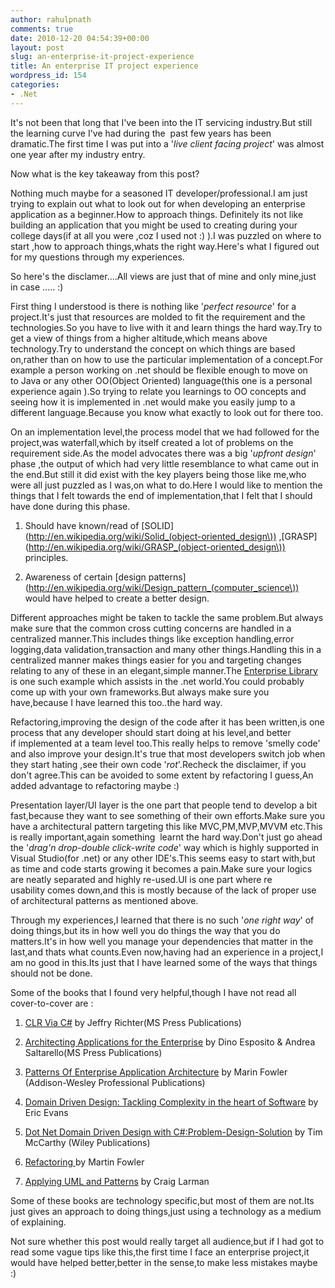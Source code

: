 ```yaml
---
author: rahulpnath
comments: true
date: 2010-12-20 04:54:39+00:00
layout: post
slug: an-enterprise-it-project-experience
title: An enterprise IT project experience
wordpress_id: 154
categories:
- .Net
---
```


It's not been that long that I've been into the IT servicing industry.But still the learning curve I've had during the  past few years has been dramatic.The first time I was put into a '_live client facing project_' was almost one year after my industry entry.

Now what is the key takeaway from this post?

Nothing much maybe for a seasoned IT developer/professional.I am just trying to explain out what to look out for when developing an enterprise application as a beginner.How to approach things. Definitely its not like building an application that you might be used to creating during your college days(if at all you were ,coz I used not :) ).I was puzzled on where to start ,how to approach things,whats the right way.Here's what I figured out for my questions through my experiences.

So here's the disclamer....All views are just that of mine and only mine,just in case ..... :)

First thing I understood is there is nothing like '_perfect resource_' for a project.It's just that resources are molded to fit the requirement and the technologies.So you have to live with it and learn things the hard way.Try to get a view of things from a higher altitude,which means above technology.Try to understand the concept on which things are based on,rather than on how to use the particular implementation of a concept.For example a person working on .net should be flexible enough to move on to Java or any other OO(Object Oriented) language(this one is a personal experience again ).So trying to relate you learnings to OO concepts and seeing how it is implemented in .net would make you easily jump to a different language.Because you know what exactly to look out for there too.

On an implementation level,the process model that we had followed for the project,was waterfall,which by itself created a lot of problems on the requirement side.As the model advocates there was a big '_upfront design_' phase ,the output of which had very little resemblance to what came out in the end.But still it did exist with the key players being those like me,who were all just puzzled as I was,on what to do.Here I would like to mention the things that I felt towards the end of implementation,that I felt that I should have done during this phase.



	
  1. Should have known/read of [SOLID](http://en.wikipedia.org/wiki/Solid_(object-oriented_design\)) ,[GRASP](http://en.wikipedia.org/wiki/GRASP_(object-oriented_design\)) principles.

	
  2. Awareness of certain [design patterns](http://en.wikipedia.org/wiki/Design_pattern_(computer_science\)) would have helped to create a better design.


Different approaches might be taken to tackle the same problem.But always make sure that the common cross cutting concerns are handled in a centralized manner.This includes things like exception handling,error logging,data validation,transaction and many other things.Handling this in a centralized manner makes things easier for you and targeting changes relating to any of these in an elegant,simple manner.The [Enterprise Library](http://msdn.microsoft.com/library/cc467894.aspx) is one such example which assists in the .net world.You could probably come up with your own frameworks.But always make sure you have,because I have learned this too..the hard way.

Refactoring,improving the design of the code after it has been written,is one process that any developer should start doing at his level,and better if implemented at a team level too.This really helps to remove 'smelly code' and also improve your design.It's true that most developers switch job when they start hating ,see their own code '_rot_'.Recheck the disclaimer, if you don't agree.This can be avoided to some extent by refactoring I guess,An added advantage to refactoring maybe :)

Presentation layer/UI layer is the one part that people tend to develop a bit fast,because they want to see something of their own efforts.Make sure you have a architectural pattern targeting this like MVC,PM,MVP,MVVM etc.This is really important,again something  learnt the hard way.Don't just go ahead the '_drag'n drop-double click-write code_' way which is highly supported in Visual Studio(for .net) or any other IDE's.This seems easy to start with,but as time and code starts growing it becomes a pain.Make sure your logics are neatly separated and highly re-used.UI is one part where re usability comes down,and this is mostly because of the lack of proper use of architectural patterns as mentioned above.

Through my experiences,I learned that there is no such '_one right way_' of doing things,but its in how well you do things the way that you do matters.It's in how well you manage your dependencies that matter in the last,and thats what counts.Even now,having had an experience in a project,I am no good in this.Its just that I have learned some of the ways that things should not be done.

Some of the books that I found very helpful,though I have not read all cover-to-cover are :



	
  1. [ CLR Via C#](http://www.microsoft.com/learning/en/us/book.aspx?ID=6522&locale=en-us) by Jeffry Richter(MS Press Publications)

	
  2. [Architecting Applications for the Enterprise](http://www.microsoft.com/learning/en/us/Book.aspx?ID=12863&locale=en-us) by Dino Esposito & Andrea Saltarello(MS Press Publications)

	
  3. [Patterns Of Enterprise Application Architecture](http://www.informit.com/store/product.aspx?isbn=0321127420) by Marin Fowler (Addison-Wesley Professional Publications)

	
  4. [ Domain Driven Design: Tackling Complexity in the heart of Software](http://www.amazon.com/Domain-Driven-Design-Tackling-Complexity-Software/dp/0321125215) by Eric Evans

	
  5. [Dot Net Domain Driven Design with C#:Problem-Design-Solution](http://as.wiley.com/WileyCDA/WileyTitle/productCd-0470147563.html) by Tim McCarthy (Wiley Publications)

	
  6. [Refactoring ](http://www.amazon.com/Refactoring-Improving-Design-Existing-Code/dp/0201485672)by Martin Fowler

	
  7. [Applying UML and Patterns](http://www.amazon.com/Applying-UML-Patterns-Craig-Larman/dp/0137488807) by Craig Larman


Some of these books are technology specific,but most of them are not.Its just gives an approach to doing things,just using a technology as a medium of explaining.

Not sure whether this post would really target all audience,but if I had got to read some vague tips like this,the first time I face an enterprise project,it would have helped better,better in the sense,to make less mistakes maybe :)
